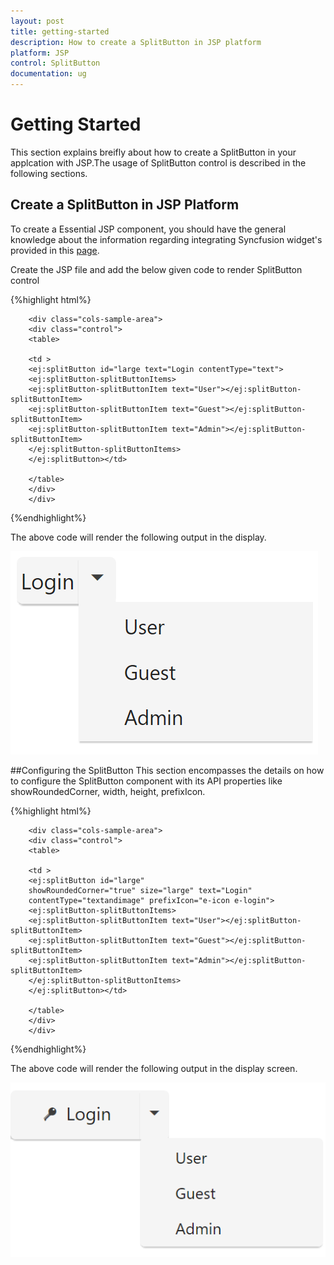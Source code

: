 ```yaml
---
layout: post
title: getting-started
description: How to create a SplitButton in JSP platform
platform: JSP
control: SplitButton
documentation: ug
---
```


# Getting Started

This section explains breifly about how to create a SplitButton in your applcation with JSP.The usage of SplitButton control is described in the following sections.

## Create a SplitButton in JSP Platform

To create a Essential JSP component, you should have the general knowledge about the information regarding integrating Syncfusion widget's provided in this [page](https://help.syncfusion.com/jsp/overview).

Create the JSP file and add the below given code to render SplitButton control

{%highlight html%}

        <div class="cols-sample-area">
        <div class="control">
        <table>

        <td >
        <ej:splitButton id="large text="Login contentType="text">
        <ej:splitButton-splitButtonItems>
        <ej:splitButton-splitButtonItem text="User"></ej:splitButton-splitButtonItem>
        <ej:splitButton-splitButtonItem text="Guest"></ej:splitButton-splitButtonItem>
        <ej:splitButton-splitButtonItem text="Admin"></ej:splitButton-splitButtonItem>
        </ej:splitButton-splitButtonItems>
        </ej:splitButton></td>
                
        </table>
        </div>
        </div>

{%endhighlight%}

The above code will render the following output in the display.

![](getting-started_images/SplitButton1.png)

##Configuring the SplitButton
 This section encompasses the details on how to configure the SplitButton component with its API properties like showRoundedCorner, width, height, prefixIcon.

 {%highlight html%}
 
        <div class="cols-sample-area">
        <div class="control">
        <table>

        <td >
        <ej:splitButton id="large"
        showRoundedCorner="true" size="large" text="Login"
        contentType="textandimage" prefixIcon="e-icon e-login">
        <ej:splitButton-splitButtonItems>
        <ej:splitButton-splitButtonItem text="User"></ej:splitButton-splitButtonItem>
        <ej:splitButton-splitButtonItem text="Guest"></ej:splitButton-splitButtonItem>
        <ej:splitButton-splitButtonItem text="Admin"></ej:splitButton-splitButtonItem>
        </ej:splitButton-splitButtonItems>
        </ej:splitButton></td>
                
        </table>
        </div>
        </div>

 {%endhighlight%}
 
 The above code will render the following output in the display screen.
 
![](getting-started_images/SplitButton2.png) 
